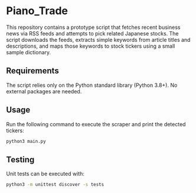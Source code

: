# Piano_Trade

This repository contains a prototype script that fetches recent business news via RSS feeds and attempts to pick related Japanese stocks. The script downloads the feeds, extracts simple keywords from article titles and descriptions, and maps those keywords to stock tickers using a small sample dictionary.

## Requirements

The script relies only on the Python standard library (Python 3.8+). No external packages are needed.

## Usage

Run the following command to execute the scraper and print the detected tickers:

```bash
python3 main.py
```

## Testing

Unit tests can be executed with:

```bash
python3 -m unittest discover -s tests
```
